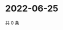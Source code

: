# 2022-06-25

共 0 条

<!-- BEGIN WEIBO -->
<!-- 最后更新时间 Sat Jun 25 2022 13:13:29 GMT+0800 (China Standard Time) -->

<!-- END WEIBO -->
